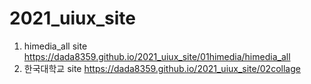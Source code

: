 # 2021_uiux_site
1. himedia_all site https://dada8359.github.io/2021_uiux_site/01himedia/himedia_all
1. 한국대학교 site https://dada8359.github.io/2021_uiux_site/02collage
 
